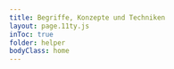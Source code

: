 ```yaml
---
title: Begriffe, Konzepte und Techniken
layout: page.11ty.js
inToc: true
folder: helper
bodyClass: home
---
```


